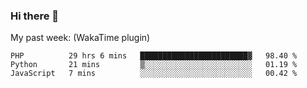 ### Hi there 👋

My past week: (WakaTime plugin)
<!--START_SECTION:waka-->
```text
PHP          29 hrs 6 mins   ████████████████████████▓   98.40 % 
Python       21 mins         ▒░░░░░░░░░░░░░░░░░░░░░░░░   01.19 % 
JavaScript   7 mins          ░░░░░░░░░░░░░░░░░░░░░░░░░   00.42 % 
```
<!--END_SECTION:waka-->
